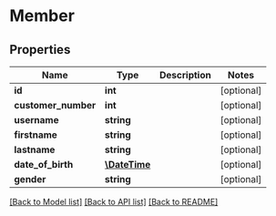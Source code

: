 # Member

## Properties
Name | Type | Description | Notes
------------ | ------------- | ------------- | -------------
**id** | **int** |  | [optional] 
**customer_number** | **int** |  | [optional] 
**username** | **string** |  | [optional] 
**firstname** | **string** |  | [optional] 
**lastname** | **string** |  | [optional] 
**date_of_birth** | [**\DateTime**](\DateTime.md) |  | [optional] 
**gender** | **string** |  | [optional] 

[[Back to Model list]](../../README.md#documentation-for-models) [[Back to API list]](../../README.md#documentation-for-api-endpoints) [[Back to README]](../../README.md)

